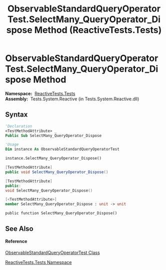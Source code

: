 ﻿---
title: ObservableStandardQueryOperatorTest.SelectMany_QueryOperator_Dispose Method  (ReactiveTests.Tests)
TOCTitle: SelectMany_QueryOperator_Dispose Method
ms:assetid: M:ReactiveTests.Tests.ObservableStandardQueryOperatorTest.SelectMany_QueryOperator_Dispose
ms:mtpsurl: https://msdn.microsoft.com/en-us/library/reactivetests.tests.observablestandardqueryoperatortest.selectmany_queryoperator_dispose(v=VS.103)
ms:contentKeyID: 36618878
ms.date: 06/28/2011
mtps_version: v=VS.103
f1_keywords:
- ReactiveTests.Tests.ObservableStandardQueryOperatorTest.SelectMany_QueryOperator_Dispose
dev_langs:
- CSharp
- JScript
- VB
- FSharp
- c++
---

# ObservableStandardQueryOperatorTest.SelectMany\_QueryOperator\_Dispose Method

**Namespace:**  [ReactiveTests.Tests](hh289046\(v=vs.103\).md)  
**Assembly:**  Tests.System.Reactive (in Tests.System.Reactive.dll)

## Syntax

``` vb
'Declaration
<TestMethodAttribute> _
Public Sub SelectMany_QueryOperator_Dispose
```

``` vb
'Usage
Dim instance As ObservableStandardQueryOperatorTest

instance.SelectMany_QueryOperator_Dispose()
```

``` csharp
[TestMethodAttribute]
public void SelectMany_QueryOperator_Dispose()
```

``` c++
[TestMethodAttribute]
public:
void SelectMany_QueryOperator_Dispose()
```

``` fsharp
[<TestMethodAttribute>]
member SelectMany_QueryOperator_Dispose : unit -> unit 
```

``` jscript
public function SelectMany_QueryOperator_Dispose()
```

## See Also

#### Reference

[ObservableStandardQueryOperatorTest Class](hh288944\(v=vs.103\).md)

[ReactiveTests.Tests Namespace](hh289046\(v=vs.103\).md)

